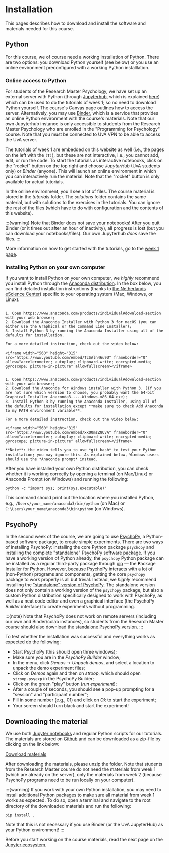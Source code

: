 # Installation
This pages describes how to download and install the software and materials needed for this course.

## Python
For this course, we of course need a working installation of Python. There are two options: you download Python yourself (see below) or you use an online environment preconfigured with a working Python installlation. 

### Online access to Python
For students of the Research Master Psychology, we have set up an external server with Python (through [Jupyterhub](https://jupyter.org/hub), which is explained [here](jupyter.md)) which can be used to do the tutorials of week 1; so no need to download Python yourself. The course's Canvas page outlines how to access the server. Alternatively, you may use [Binder](https://mybinder.org/), which is a service that provides an online Python environment with the course's materials. Note that our own Jupyterhub instance is only accessible to students from the Research Master Psychology who are enrolled in the "Programming for Psychology" course. Note that you must be connected to UvA VPN to be able to access the UvA server.

The tutorials of week 1 are embedded on this website as well (i.e., the pages on the left with the `(T)`), but these are not interactive, i.e., you cannot add, edit, or run the code. To start the tutorials as interactive notebooks, click on the "rocket" button on the top right and choose *JupyterHub* (UvA students only) or *Binder* (anyone). This will launch an online environment in which you can interactively run the material. Note that the "rocket" button is only available for actual tutorials.

In the online environment, you'll see a lot of files. The course material is stored in the *tutorials* folder. The *solutions* folder contains the same material, but with solutions to the exercises in the tutorials. You can ignore the rest of the files (which have to do with configuration and the contents of this website).

:::{warning}
Note that Binder does not save your notebooks! After you quit Binder (or it times out after an hour of inactivity), all progress is lost (but you can download your notebooks/files). Our own Jupyterhub *does* save the files.
:::

More information on how to get started with the tutorials, go to the [week 1 page](../week_1/python.md).

### Installing Python on your own computer
If you want to install Python on your own computer, we *highly* recommend you install Python through the [Anaconda distribution](https://www.anaconda.com/products/individual). In the box below, you can find detailed installation instructions (thanks to [the Netherlands eScience Center](https://escience-academy.github.io/2020-12-07-parallel-python/)) specific to your operating system (Mac, Windows, or Linux).

```{tabbed} Mac

1. Open https://www.anaconda.com/products/individual#download-section with your web browser;
2. Download the Anaconda Installer with Python 3 for macOS (you can either use the Graphical or the Command Line Installer);
3. Install Python 3 by running the Anaconda Installer using all of the defaults for installation.

For a more detailed instruction, check out the video below:

<iframe width="560" height="315" src="https://www.youtube.com/embed/TcSAln46u9U" frameborder="0" allow="accelerometer; autoplay; clipboard-write; encrypted-media; gyroscope; picture-in-picture" allowfullscreen></iframe>
```

```{tabbed} Windows

1. Open https://www.anaconda.com/products/individual#download-section with your web browser;
2. Download the Anaconda for Windows installer with Python 3. (If you are not sure which version to choose, you probably want the 64-bit Graphical Installer Anaconda3-...-Windows-x86_64.exe);
3. Install Python 3 by running the Anaconda Installer, using all of the defaults for installation except **make sure to check Add Anaconda to my PATH environment variable**.

For a more detailed instruction, check out the video below:

<iframe width="560" height="315" src="https://www.youtube.com/embed/xxQ0mzZ8UvA" frameborder="0" allow="accelerometer; autoplay; clipboard-write; encrypted-media; gyroscope; picture-in-picture" allowfullscreen></iframe>

**Note**: the video tells you to use *git bash* to test your Python installation; you may ignore this. As explained below, Windows users should use the *Anaconda prompt* instead.
```

After you have installed your own Python distribution, you can check whether it is working correctly by opening a terminal (on Mac/Linux) or Anaconda Prompt (on Windows) and running the following:

```
python -c "import sys; print(sys.executable)"
```

This command should print out the location where you installed Python, e.g., `/Users/your_name/anaconda3/bin/python` (on Mac) or `C:\Users\your_name\anaconda3\bin\python` (on Windows). 

## PsychoPy
In the second week of the course, we are going to use [PsychoPy](https://www.psychopy.org/), a Python-based software package, to create simple experiments. There are two ways of installing PsychoPy: installing the core Python package `psychopy` and installing the complete "standalone" PsychoPy software package. If you have a working version of Python already, the `psychopy` Python package can be installed as a regular third-party package through [pip](https://packaging.python.org/tutorials/installing-packages/) &mdash; the **P**ackage **I**nstaller for **P**ython. However, because PsychoPy interacts with a lot of (non-Python) programs and components, getting the core `psychopy` package to work properly is all but trivial. Instead, we *highly* recommend installing the ["standalone" version of PsychoPy](https://www.psychopy.org/download.html). The standalone version does not only contain a working version of the `psychopy` package, but also a custom Python distribution specifically designed to work with PsychoPy, as well as a neat code editor and even a graphical interface (the PsychoPy *Builder* interface) to create experiments without programming.

:::{note}
Note that PsychoPy does not work on remote servers (including our own and Binder/colab instances), so students from the Research Master course should also download the [standalone PsychoPy version](https://www.psychopy.org/).
:::

To test whether the installation was successful and everything works as expected do the following:

* Start PsychoPy (this should open three windows);
* Make sure you are in the *PsychoPy Builder* window;
* In the menu, click *Demos* &rarr; *Unpack demos*, and select a location to unpack the demo experiment files;
* Click on *Demos* again and then on *stroop*, which should open `stroop.psyexp` in the PsychoPy Builder;
* Click on the green "play" button (*run experiment*);
* After a couple of seconds, you should see a pop-up prompting for a "session" and "participant number";
* Fill in some number (e.g., 01) and click on *Ok* to start the experiment;
* Your screen should turn black and start the experiment!

## Downloading the material
We use both [Jupyter notebooks](https://jupyter.org/) and regular Python scripts for our tutorials. The materials are stored on [Github](https://github.com/lukassnoek/introPy) and can be downloaded as a zip-file by clicking on the link below:

[Download materials](https://github.com/lukassnoek/introPy/archive/master.zip)

After downloading the materials, please unzip the folder. Note that students from the Research Master course do not need the materials from week 1 (which are already on the server), only the materials from week 2 (because PsychoPy programs need to be run locally on your computer).

:::{warning}
If you work with your own Python installation, you may need to install additional Python packages to make sure all material from week 1 works as expected. To do so, open a terminal and navigate to the root directory of the downloaded materials and run the following:

    pip install .

Note that this is not necessary if you use Binder (or the UvA JupyterHub) as your Python environment!
:::

Before you start working on the course materials, read the next page on the [Jupyter ecosystem](jupyter.md).